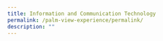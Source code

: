 ```yaml
---
title: Information and Communication Technology
permalink: /palm-view-experience/permalink/
description: ""
---
```

